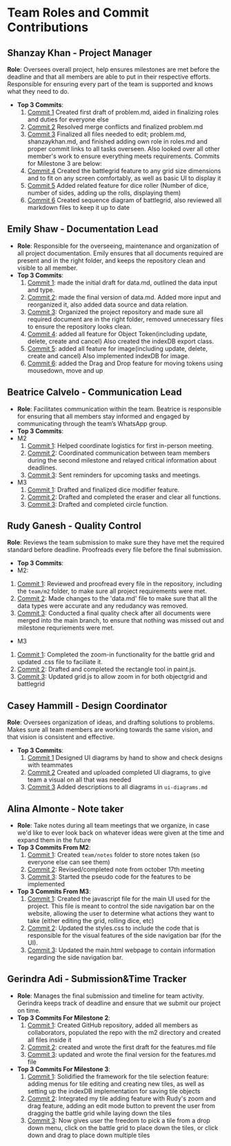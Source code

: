 # Team Roles and Commit Contributions

## Shanzay Khan - Project Manager 
**Role**: Oversees overall project, help ensures milestones are met before the deadline and that all members are able to put in their respective efforts. Responsible for ensuring every part of the team is supported and knows what they need to do.
- **Top 3 Commits**:
  1. [Commit 1](https://github.com/TedDPig123/326_Project/pull/2/commits/8cac04581240690e87732482c65a882d989a7d60) Created first draft of problem.md, aided in finalizing roles and duties for everyone else
  2. [Commit 2](https://github.com/TedDPig123/326_Project/pull/9/commits/025766f32b411639ad11ca608233165a4dde9c71) Resolved merge conflicts and finalized problem.md
  3. [Commit 3](https://github.com/TedDPig123/326_Project/pull/15) Finalized all files needed to edit; problem.md, shanzaykhan.md, and finished adding own role in roles.md and proper commit links to all tasks overseen. Also looked over all other member's work to ensure everything meets requirements. 
  Commits for Milestone 3 are below:
  4. [Commit 4](https://github.com/TedDPig123/326_Project/pull/28/commits/0d65738a84a7e2f3812a3aec55e8f99b75fa3022) Created the battlegrid feature to any grid size dimensions and to fit on any screen comfortably, as well as basic UI to display it 
  5. [Commit 5](https://github.com/TedDPig123/326_Project/pull/34/commits/1377b56b34c628b691cc7ed2b356cf36263f17af) Added related feature for dice roller (Number of dice, number of sides, adding up the rolls, displaying them) 
  6. [Commit 6](https://github.com/TedDPig123/326_Project/pull/42/commits/08d63d8b4eac0b8aba636975a026360da771d303) Created sequence diagram of battlegrid, also reviewed all markdown files to keep it up to date

## Emily Shaw - Documentation Lead
 - **Role**: Responsible for the overseeing, maintenance and organization of all project documentation. Emily ensures that all documents required are present and in the right folder, and keeps the repository clean and visible to all member.
 - **Top 3 Commits**:
   1. [Commit 1](https://github.com/TedDPig123/326_Project/pull/4/commits/5d7a3030085a9f91b188604620fe1c4a6ce9168d): made the initial draft for data.md, outlined the data input and type.
   2. [Commit 2](https://github.com/TedDPig123/326_Project/pull/10/commits/4856df89f742cdbe6f1453ef519ae9ffa1527966): made the final version of data.md. Added more input and reorganized it, also added data source and data relation.
   3. [Commit 3](https://github.com/TedDPig123/326_Project/pull/12/commits/ab142c0fc9a6a2e9bf227d5c2d63c4c6dcc36264): Organized the project repository and made sure all required document are in the right folder, removed unnecessary files to ensure the repository looks clean.
   4. [Commit 4](https://github.com/TedDPig123/326_Project/pull/27/commits/37ea653e4a865d1b0d3579395ee9a137b7f3e522): added all feature for Object Token(including update, delete, create and cancel) Also created the indexDB export class.
   5. [Commit 5](https://github.com/TedDPig123/326_Project/pull/35/commits/02fcf3185c94359864a9f9603f8fd413bb97045e): added all feature for image(including update, delete, create and cancel) Also implemented indexDB for image.
   6. [Commit 6](https://github.com/TedDPig123/326_Project/pull/43/commits/f14f514ac9e91b52c733c847b8a0a5de2632fcb5): added the Drag and Drop feature for moving tokens using mousedown, move and up
   
## Beatrice Calvelo - Communication Lead
- **Role**: Facilitates communication within the team. Beatrice is responsible for ensuring that all members stay informed and engaged by communicating through the team’s WhatsApp group.
- **Top 3 Commits**:
- M2
  1. [Commit 1](https://github.com/TedDPig123/326_Project/blob/main/team/notes/Oct%2017.md): Helped coordinate logistics for first in-person meeting.
  2. [Commit 2](https://github.com/TedDPig123/326_Project/blob/main/team/notes/Oct%2017.md): Coordinated communication between team members during the second milestone and relayed critical information about deadlines.
  3. [Commit 3](https://github.com/TedDPig123/326_Project/blob/main/team/notes/Oct%2017.md): Sent reminders for upcoming tasks and meetings.
- M3
  1. [Commit 1](https://github.com/TedDPig123/326_Project/pull/37/commits/95a0f63052aaad0903314e2185c34bd105b575b9): Drafted and finalized dice modifier feature.
  2. [Commit 2](https://github.com/TedDPig123/326_Project/pull/38/commits/e3c4cf40e6813ba960fa759e96c5a189db44192b): Drafted and completed the eraser and clear all functions.
  3. [Commit 3](https://github.com/TedDPig123/326_Project/pull/38/commits/e3c4cf40e6813ba960fa759e96c5a189db44192b): Drafted and completed circle function.
## Rudy Ganesh - Quality Control 
**Role**: Reviews the team submission to make sure they have met the required standard before deadline. Proofreads every file before the final submission. 
- **Top 3 Commits**:
- M2:
1. [Commit 1](https://github.com/TedDPig123/326_Project/pulls?q=is%3Apr+reviewed-by%3A%40me+): Reviewed and proofread every file in the repository, including the `team/m2` folder, to make sure all project requirements were met.
2. [Commit 2](https://github.com/TedDPig123/326_Project/pull/5#pullrequestreview-2380055979): Made changes to the 'data.md' file to make sure that all the data types were accurate and any redudancy was removed.
3. [Commit 3](https://github.com/TedDPig123/326_Project/pull/3#pullrequestreview-2380054183): Conducted a final quality check after all documents were merged into the main branch, to ensure that nothing was missed out and milestone requriements were met.
 - M3
  1. [Commit 1](https://github.com/TedDPig123/326_Project/pull/44/commits): Completed the zoom-in functionality for the battle grid and updated .css file to faciliate it. 
  2. [Commit 2](https://github.com/TedDPig123/326_Project/commit/1e2657064050e080ceba6ff9a7cffb67b8a4da3e): Drafted and completed the rectangle tool in paint.js.
  3. [Commit 3](https://github.com/TedDPig123/326_Project/pull/44/commits/68e0dfe767a2c5b50e31acecd9470041c07e7423): Updated grid.js to allow zoom in for both objectgrid and battlegrid 
 


## Casey Hammill - Design Coordinator
**Role**: Oversees organization of ideas, and drafting solutions to problems. Makes sure all team members are working towards the same vision, and that vision is consistent and effective.
- **Top 3 Commits**:
  1.  [Commit 1]() Designed UI diagrams by hand to show and check designs with teammates
  2.  [Commit 2](https://github.com/TedDPig123/326_Project/commit/a5c5108ba280efaf577a02ff086c5798c240b470) Created and uploaded completed UI diagrams, to give team a visual on all that was needed
  3. [Commit 3](https://github.com/TedDPig123/326_Project/commit/80ed83c1be4c947561dbedec9b769903c8363dac) Added descriptions to all diagrams in `ui-diagrams.md`

## Alina Almonte - Note taker
- **Role**: Take notes during all team meetings that we organize, in case we'd like to ever look back on whatever ideas were given at the time and expand them in the future
- **Top 3 Commits From M2**: 
  1. [Commit 1](https://github.com/TedDPig123/326_Project/commit/8d78fc05d92e989f4dc27beb8d202fb24d8f7d64): Created `team/notes` folder to store notes taken (so everyone else can see them)
  2. [Commit 2](https://github.com/TedDPig123/326_Project/commit/35febe54f8fd72ee437a673ee82ee51936aa9020): Revised/completed note from october 17th meeting
  3. [Commit 3](https://github.com/TedDPig123/326_Project/commit/032521dcabb59cf04322c4314cbd73e699b01eca): Started the pseudo code for the features to be implemented 
- **Top 3 Commits From M3**:
  1. [Commit 1](https://github.com/TedDPig123/326_Project/commit/99b10426808f465122b76efe7c1a983fce2844a2): Created the javascript file for the main UI used for the project. This file is meant to control the side navigation bar on the website, allowing the user to determine what actions they want to take (either editing the grid, rolling dice, etc)
  2. [Commit 2](https://github.com/TedDPig123/326_Project/commit/bd4c8a4b84d81e04d122bc2d67ae9525d1356316): Updated the styles.css to include the code that is responsible for the visual features of the side navigation bar (for the UI). 
  3. [Commit 3](https://github.com/TedDPig123/326_Project/commit/34238ffc582e119b187f535f59bd23c6f7d74a5f): Updated the main.html webpage to contain information regarding the side navigation bar. 

## Gerindra Adi - Submission&Time Tracker
- **Role**: Manages the final submission and timeline for team activity. Gerindra keeps track of deadline and ensure that we submit our project on time.
- **Top 3 Commits For Milestone 2**: 
  1. [Commit 1](https://github.com/TedDPig123/326_Project/pull/1/commits/2bd4f17e135500f6dc5404b62cc331b4465f5ee3): Created GitHub repository, added all members as collaborators, populated the repo with the m2 directory and created all files inside it
  2. [Commit 2](https://github.com/TedDPig123/326_Project/pull/1/commits/de7db008faa0d157b32a50989b4a1990607db6db): created and wrote the first draft for the features.md file
  3. [Commit 3](https://github.com/TedDPig123/326_Project/pull/20/commits/abb9007fffbd4b7560828d0bd420aaafab7dba8c): updated and wrote the final version for the features.md file
- **Top 3 Commits For Milestone 3**: 
  1. [Commit 1](https://github.com/TedDPig123/326_Project/pull/33/commits/70a378297cb9b407b92cde62e36d8a798ee924ad): Solidified the framework for the tile selection feature: adding menus for tile editing and creating new tiles, as well as setting up the indexDB implementation for saving tile objects
  2. [Commit 2](https://github.com/TedDPig123/326_Project/pull/56/commits/30ab1dcd665cfe894b4d24d5ca009e3914f7529d): Integrated my tile adding feature with Rudy's zoom and drag feature, adding an edit mode button to prevent the user from dragging the battle grid while laying down the tiles
  2. [Commit 3](https://github.com/TedDPig123/326_Project/pull/52/commits/a16cd662092d1f4a6a38e6adda209402bbe3739c): Now gives user the freedom to pick a tile from a drop down menu, click on the battle grid to place down the tiles, or click down and drag to place down multiple tiles